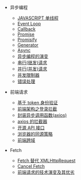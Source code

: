 - 异步编程

  - [JAVASCRIPT 单线程](Async/Single-thread.md)
  - [Event Loop](Async/EventLoop.md)
  - [Callback](Async/callback.md)
  - [Promise](Async/promise-Syntax.md)
  - [Promisify](Async/convert-callbacks-to-promises.md)
  - [Generator](Async/Generator.md)
  - [Async](Async/Async-Await.md)
  - [异步编程的演变](Async/Evolution-process.md)
  - [串行(继发)请求](Async/Queue.md)
  - [并行(并发)请求](Async/concurrency.md)
  - [并发限制器](Async/concurrency-limit.md)
  - [错误处理](Async/error-handling.md)

- 前端请求

  - [基于 token 身份验证](Async/token.md)
  - [前端架构之登录拦截](Async/axios-interceptor.md)
  - [封装异步调用函数(axios)](Async/asyn-axios.md)
  - [axios 的拦截器](Async/axios-interceptors.md)
  - [开源 API 接口](Async/open-api.md)
  - [浏览器的同源策略](Async/Same-origin_policy.md)
  - [前端跨域](Async/Cross-Domain.md)

- Fetch

  - [Fetch 替代 XMLHttpRequest](Async/fetch.md)
  - [Cancel Fetch](Async/how-to-cancel-a-fetch-request.md)
  - [前端请求的技术演变及其优劣](Async/fe-request-evolution.md)


  <!-- 
  
  - [promise.then chain](Async/promise-chain.md) 
  - [Promise.race 多个异步调用](Async/Promise-race.md) 
  - [Promise 并发执行](Async/Promise-Concurrent-exe.md) 
  - [Promise Queue:异步函数顺序执行](Async/Promise-Queue.md) 
  - [promise 继发写法](Async/Promise-Queue.md) 
  
  -->